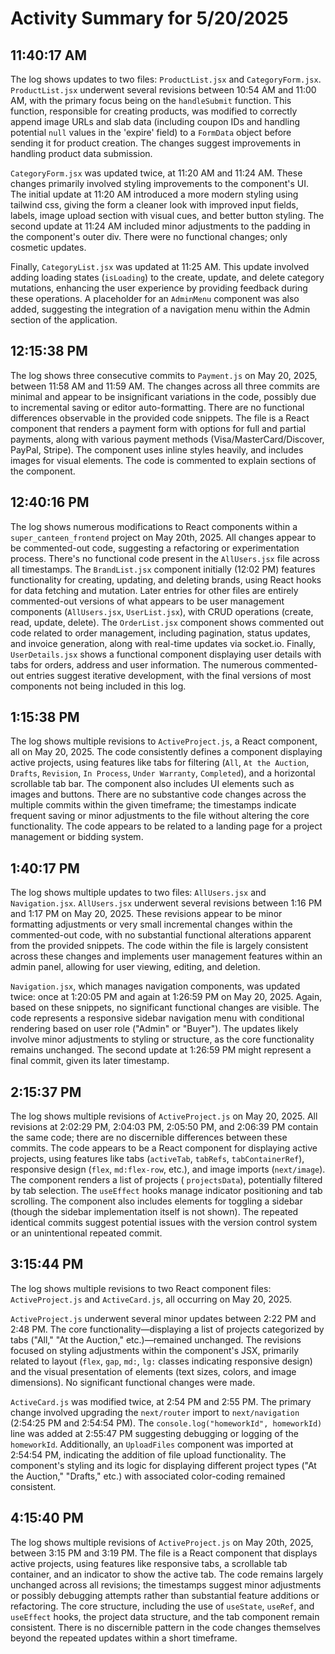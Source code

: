 # Activity Summary for 5/20/2025

## 11:40:17 AM
The log shows updates to two files: `ProductList.jsx` and `CategoryForm.jsx`.  `ProductList.jsx` underwent several revisions between 10:54 AM and 11:00 AM, with the primary focus being on the `handleSubmit` function.  This function, responsible for creating products, was modified to correctly append image URLs and slab data (including coupon IDs and handling potential `null` values in the 'expire' field) to a `FormData` object before sending it for product creation. The changes suggest improvements in handling product data submission.


`CategoryForm.jsx` was updated twice, at 11:20 AM and 11:24 AM. These changes primarily involved styling improvements to the component's UI. The initial update at 11:20 AM introduced a more modern styling using tailwind css,  giving the form a cleaner look with improved input fields, labels, image upload section with visual cues, and better button styling.  The second update at 11:24 AM included minor adjustments to the padding in the component's outer div.  There were no functional changes; only cosmetic updates.

Finally, `CategoryList.jsx` was updated at 11:25 AM. This update involved adding loading states (`isLoading`) to the create, update, and delete category mutations, enhancing the user experience by providing feedback during these operations.  A placeholder for an `AdminMenu` component was also added, suggesting the integration of a navigation menu within the Admin section of the application.


## 12:15:38 PM
The log shows three consecutive commits to `Payment.js`  on May 20, 2025, between 11:58 AM and 11:59 AM.  The changes across all three commits are minimal and appear to be insignificant variations in the code, possibly due to incremental saving or editor auto-formatting.  There are no functional differences observable in the provided code snippets. The file is a React component that renders a payment form with options for full and partial payments, along with various payment methods (Visa/MasterCard/Discover, PayPal, Stripe).  The component uses inline styles heavily, and includes images for visual elements.  The code is commented to explain sections of the component.


## 12:40:16 PM
The log shows numerous modifications to React components within a  `super_canteen_frontend` project on May 20th, 2025.  All changes appear to be commented-out code, suggesting a refactoring or experimentation process.  There's no functional code present in the `AllUsers.jsx` file across all timestamps.  The `BrandList.jsx` component initially (12:02 PM) features functionality for creating, updating, and deleting brands, using React hooks for data fetching and mutation.  Later entries for other files are entirely commented-out versions of what appears to be user management components (`AllUsers.jsx`, `UserList.jsx`),  with  CRUD operations (create, read, update, delete). The `OrderList.jsx` component shows commented out code related to order management, including pagination, status updates, and invoice generation, along with real-time updates via socket.io. Finally, `UserDetails.jsx` shows a functional component displaying user details with tabs for orders, address and user information.  The numerous commented-out entries suggest iterative development, with the final versions of most components not being included in this log.


## 1:15:38 PM
The log shows multiple revisions to `ActiveProject.js`, a React component, all on May 20, 2025.  The code consistently defines a component displaying active projects, using features like tabs for filtering (`All`, `At the Auction`, `Drafts`, `Revision`, `In Process`, `Under Warranty`, `Completed`), and a horizontal scrollable tab bar.  The component also includes UI elements such as images and buttons.  There are no substantive code changes across the multiple commits within the given timeframe; the timestamps indicate frequent saving or minor adjustments to the file without altering the core functionality.  The code appears to be related to a landing page for a project management or bidding system.


## 1:40:17 PM
The log shows multiple updates to two files: `AllUsers.jsx` and `Navigation.jsx`.  `AllUsers.jsx` underwent several revisions between 1:16 PM and 1:17 PM on May 20, 2025. These revisions appear to be minor formatting adjustments or very small incremental changes within the commented-out code, with no substantial functional alterations apparent from the provided snippets. The code within the file is largely consistent across these changes and implements user management features within an admin panel, allowing for user viewing, editing, and deletion.


`Navigation.jsx`, which manages navigation components, was updated twice: once at 1:20:05 PM and again at 1:26:59 PM on May 20, 2025.  Again, based on these snippets,  no significant functional changes are visible. The code represents a responsive sidebar navigation menu with conditional rendering based on user role ("Admin" or "Buyer"). The updates likely involve minor adjustments to styling or structure, as the core functionality remains unchanged.  The second update at 1:26:59 PM might represent a final commit, given its later timestamp.


## 2:15:37 PM
The log shows multiple revisions of `ActiveProject.js` on May 20, 2025.  All revisions at 2:02:29 PM, 2:04:03 PM, 2:05:50 PM, and 2:06:39 PM contain the same code; there are no discernible differences between these commits. The code appears to be a React component for displaying active projects, using features like tabs (`activeTab`, `tabRefs`, `tabContainerRef`), responsive design (`flex`, `md:flex-row`, etc.), and image imports (`next/image`).  The component renders a list of projects ( `projectsData`), potentially filtered by tab selection. The `useEffect` hooks manage indicator positioning and tab scrolling. The component also includes elements for toggling a sidebar (though the sidebar implementation itself is not shown).  The repeated identical commits suggest potential issues with the version control system or an unintentional repeated commit.


## 3:15:44 PM
The log shows multiple revisions to two React component files: `ActiveProject.js` and `ActiveCard.js`, all occurring on May 20, 2025.

`ActiveProject.js` underwent several minor updates between 2:22 PM and 2:48 PM.  The core functionality—displaying a list of projects categorized by tabs ("All," "At the Auction," etc.)—remained unchanged.  The revisions focused on styling adjustments within the component's JSX,  primarily related to layout (`flex`, `gap`, `md:`, `lg:` classes indicating responsive design) and the visual presentation of elements (text sizes, colors, and image dimensions).  No significant functional changes were made.

`ActiveCard.js` was modified twice, at 2:54 PM and 2:55 PM.  The primary change involved upgrading the `next/router` import to `next/navigation` (2:54:25 PM and 2:54:54 PM). The  `console.log("homeworkId", homeworkId)` line was added at 2:55:47 PM suggesting debugging or logging of the `homeworkId`.  Additionally, an `UploadFiles` component was imported at 2:54:54 PM, indicating the addition of file upload functionality.  The component's styling and its logic for displaying different project types ("At the Auction," "Drafts," etc.) with associated color-coding  remained consistent.


## 4:15:40 PM
The log shows multiple revisions of `ActiveProject.js`  on May 20th, 2025, between 3:15 PM and 3:19 PM.  The file is a React component that displays active projects, using features like responsive tabs,  a scrollable tab container, and an indicator to show the active tab.  The code remains largely unchanged across all revisions; the timestamps suggest minor adjustments or possibly debugging attempts rather than substantial feature additions or refactoring.  The core structure, including the use of `useState`, `useRef`, and `useEffect` hooks, the project data structure, and the tab component remain consistent.  There is no discernible pattern in the code changes themselves beyond the repeated updates within a short timeframe.
